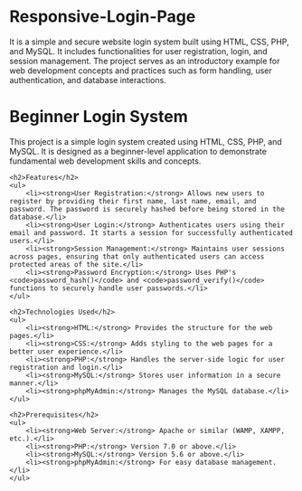 # Responsive-Login-Page
It is a simple and secure website login system built using HTML, CSS, PHP, and MySQL. It includes functionalities for user registration, login, and session management. The project serves as an introductory example for web development concepts and practices such as form handling, user authentication, and database interactions.

<!DOCTYPE html>
<html lang="en">
<head>
    <meta charset="UTF-8">
    <meta name="viewport" content="width=device-width, initial-scale=1.0">
    <title>Beginner Login System</title>
</head>
<body>
    <h1>Beginner Login System</h1>
    <p>This project is a simple login system created using HTML, CSS, PHP, and MySQL. It is designed as a beginner-level application to demonstrate fundamental web development skills and concepts.</p>
    
    <h2>Features</h2>
    <ul>
        <li><strong>User Registration:</strong> Allows new users to register by providing their first name, last name, email, and password. The password is securely hashed before being stored in the database.</li>
        <li><strong>User Login:</strong> Authenticates users using their email and password. It starts a session for successfully authenticated users.</li>
        <li><strong>Session Management:</strong> Maintains user sessions across pages, ensuring that only authenticated users can access protected areas of the site.</li>
        <li><strong>Password Encryption:</strong> Uses PHP's <code>password_hash()</code> and <code>password_verify()</code> functions to securely handle user passwords.</li>
    </ul>
    
    <h2>Technologies Used</h2>
    <ul>
        <li><strong>HTML:</strong> Provides the structure for the web pages.</li>
        <li><strong>CSS:</strong> Adds styling to the web pages for a better user experience.</li>
        <li><strong>PHP:</strong> Handles the server-side logic for user registration and login.</li>
        <li><strong>MySQL:</strong> Stores user information in a secure manner.</li>
        <li><strong>phpMyAdmin:</strong> Manages the MySQL database.</li>
    </ul>
    
    <h2>Prerequisites</h2>
    <ul>
        <li><strong>Web Server:</strong> Apache or similar (WAMP, XAMPP, etc.).</li>
        <li><strong>PHP:</strong> Version 7.0 or above.</li>
        <li><strong>MySQL:</strong> Version 5.6 or above.</li>
        <li><strong>phpMyAdmin:</strong> For easy database management.</li>
    </ul>
</body>
</html>

